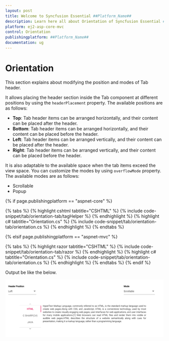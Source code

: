 ```yaml
---
layout: post
title: Welcome to Syncfusion Essential ##Platform_Name##
description: Learn here all about Orientation of Syncfusion Essential ##Platform_Name## widgets based on HTML5 and jQuery.
platform: ej2-asp-core-mvc
control: Orientation
publishingplatform: ##Platform_Name##
documentation: ug
---
```



# Orientation

This section explains about modifying the position and modes of Tab header.

It allows placing the header section inside the Tab component at different positions by using the  `headerPlacement` property. The available positions are as follows:

* **Top**: Tab header items can be arranged horizontally, and their content can be placed after the header.
* **Bottom**: Tab header items can be arranged horizontally, and their content can be placed before the header.
* **Left**: Tab header items can be arranged vertically, and their content can be placed after the header.
* **Right**: Tab header items can be arranged vertically, and their content can be placed before the header.

It is also adaptable to the available space when the tab items exceed the view space. You can customize the modes by using `overflowMode` property. The available modes are as follows:

* Scrollable
* Popup

{% if page.publishingplatform == "aspnet-core" %}

{% tabs %}
{% highlight cshtml tabtitle="CSHTML" %}
{% include code-snippet/tab/orientation-tab/tagHelper %}
{% endhighlight %}
{% highlight c# tabtitle="Orientation.cs" %}
{% include code-snippet/tab/orientation-tab/orientation.cs %}
{% endhighlight %}
{% endtabs %}

{% elsif page.publishingplatform == "aspnet-mvc" %}

{% tabs %}
{% highlight razor tabtitle="CSHTML" %}
{% include code-snippet/tab/orientation-tab/razor %}
{% endhighlight %}
{% highlight c# tabtitle="Orientation.cs" %}
{% include code-snippet/tab/orientation-tab/orientation.cs %}
{% endhighlight %}
{% endtabs %}
{% endif %}



Output be like the below.

![Tab vertical support](./images/vertical.PNG)
